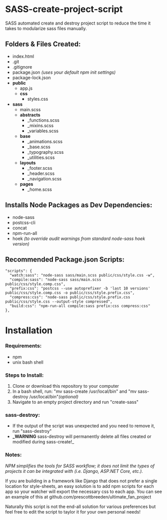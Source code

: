 # SASS-create-project-script
SASS automated create and destroy project script to reduce the time it takes to modularize sass files manually.  

## Folders & Files Created:
- index.html
- .git
- .gitignore
- package.json _(uses your default npm init settings)_
- package-lock.json  
- **public**  
    - app.js  
    - **css**  
        - styles.css  
- **sass**
    - main.scss
    - **abstracts**  
        - _functions.scss  
        - _mixins.scss  
        - _variables.scss  
    - **base**  
        - _animations.scss  
        - _base.scss  
        - _typography.scss  
        - _utilities.scss  
    - **layouts**  
        - _footer.scss  
        - _header.scss  
        - _navigation.scss  
    - **pages**  
        - _home.scss
        
## Installs Node Packages as Dev Dependencies:
- node-sass
- postcss-cli
- concat
- npm-run-all
- hoek _(to override audit warnings from standard node-sass hoek version)_

## Recommended Package.json Scripts:
    "scripts": {
      "watch:sass": "node-sass sass/main.scss public/css/style.css -w",
      "compile:sass": "node-sass sass/main.scss public/css/style.comp.css",
      "prefix:css": "postcss --use autoprefixer -b 'last 10 versions' public/css/style.comp.css -o public/css/style.prefix.css",
      "compress:css": "node-sass public/css/style.prefix.css public/css/style.css --output-style compressed",
      "build:css": "npm-run-all compile:sass prefix:css compress:css"
    },

# Installation
### Requirements:
  - npm
  - unix bash shell

### Steps to Install:
1. Clone or download this repository to your computer
2. In a bash shell, run: "mv sass-create /usr/local/bin" and "mv sass-destroy /usr/local/bin"_(optional)_
3. Navigate to an empty project directory and run "create-sass"

### sass-destroy:
- If the output of the script was unexpected and you need to remove it, run "sass-destroy"
- **_WARNING** sass-destroy will permanently delete all files created or modified during sass-create!_

### Notes:
_NPM simplifies the tools for SASS workflow; it does not limit the types of projects it can be integrated with (i.e. Django, ASP.NET Core, etc.)._

If you are building in a framework like Django that does not prefer a single location for style-sheets, an easy solution is to add npm scripts for each app so your watcher will export the necessary css to each app.  You can see an example of this at github.com/prescottbreeden/ultimate_fan_project

Naturally this script is not the end-all solution for various preferences but feel free to edit the script to taylor it for your own personal needs!
